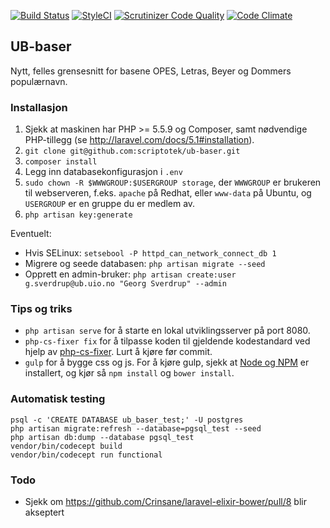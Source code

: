 [![Build Status](https://img.shields.io/travis/scriptotek/ub-baser.svg?style=flat-square)](https://travis-ci.org/scriptotek/ub-baser)
[![StyleCI](https://styleci.io/repos/44453446/shield)](https://styleci.io/repos/44453446)
[![Scrutinizer Code Quality](https://img.shields.io/scrutinizer/g/scriptotek/ub-baser.svg?style=flat-square)](https://scrutinizer-ci.com/g/scriptotek/ub-baser/?branch=master)
[![Code Climate](https://img.shields.io/codeclimate/github/scriptotek/ub-baser.svg?style=flat-square)](https://codeclimate.com/github/scriptotek/ub-baser)

## UB-baser

Nytt, felles grensesnitt for basene OPES, Letras, Beyer og Dommers populærnavn.


### Installasjon

1. Sjekk at maskinen har PHP >= 5.5.9 og Composer, samt nødvendige PHP-tillegg (se http://laravel.com/docs/5.1#installation).
2. `git clone git@github.com:scriptotek/ub-baser.git`
3. `composer install`
4. Legg inn databasekonfigurasjon i `.env`
5. `sudo chown -R $WWWGROUP:$USERGROUP storage`, der `WWWGROUP` er brukeren
   til webserveren, f.eks. `apache` på Redhat, eller `www-data` på Ubuntu,
   og `USERGROUP` er en gruppe du er medlem av.
6. `php artisan key:generate`

Eventuelt:

* Hvis SELinux: `setsebool -P httpd_can_network_connect_db 1`
* Migrere og seede databasen: `php artisan migrate --seed`
* Opprett en admin-bruker: `php artisan create:user g.sverdrup@ub.uio.no "Georg Sverdrup" --admin`

### Tips og triks

* `php artisan serve` for å starte en lokal utviklingsserver på port 8080.
* `php-cs-fixer fix` for å tilpasse koden til gjeldende kodestandard ved hjelp av [php-cs-fixer](https://github.com/FriendsOfPHP/PHP-CS-Fixer). Lurt å kjøre før commit.
* `gulp` for å bygge css og js. For å kjøre gulp, sjekk at [Node og NPM](https://docs.npmjs.com/getting-started/installing-node) er installert, og kjør så `npm install` og `bower install`.

### Automatisk testing

```
psql -c 'CREATE DATABASE ub_baser_test;' -U postgres
php artisan migrate:refresh --database=pgsql_test --seed
php artisan db:dump --database pgsql_test
vendor/bin/codecept build
vendor/bin/codecept run functional
```

### Todo

* Sjekk om https://github.com/Crinsane/laravel-elixir-bower/pull/8 blir akseptert
